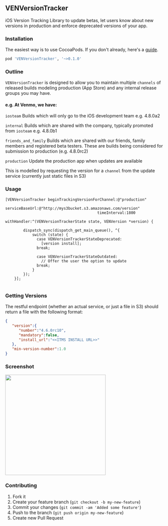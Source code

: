 ## VENVersionTracker

iOS Version Tracking Library to update betas, let users know about new versions in production and enforce deprecated versions of your app.

### Installation
The easiest way is to use CocoaPods. If you don't already, here's a [guide](http://guides.cocoapods.org/using/getting-started.html).
``` ruby
pod 'VENVersionTracker', '~>0.1.0'
```

### Outline
`VENVersionTracker` is designed to allow you to maintain multiple `channels` of released builds modeling production (App Store) and any internal release groups you may have.

#### e.g. At Venmo, we have:

`iosteam` Builds which will only go to the iOS development team e.g. 4.8.0a2

`internal` Builds which are shared with the company, typically promoted from `iosteam` e.g. 4.8.0b1

`friends_and_family` Builds which are shared with our friends, family members and registered beta testers. These are builds being considered for submission to production (e.g. 4.8.0rc2)

`production` Update the production app when updates are available

This is modelled by requesting the version for a `channel` from the update service (currently just static files in S3)

### Usage
``` objc
[VENVersionTracker beginTrackingVersionForChannel:@"production"
                                       serviceBaseUrl:@"http://mys3bucket.s3.amazonaws.com/version"
                                         timeInterval:1800
                                          withHandler:^(VENVersionTrackerState state, VENVersion *version) {
                                          
        dispatch_sync(dispatch_get_main_queue(), ^{
            switch (state) {
              case VENVersionTrackerStateDeprecated:
                [version install];
              break;
              
              case VENVersionTrackerStateOutdated:
                // Offer the user the option to update
              break;
            }
        });
    }];
    
```

### Getting Versions
The restful endpoint (whether an actual service, or just a file in S3) should return a file with the following format:
``` json
{
   "version":{
      "number":"4.6.0rc10",
      "mandatory":false,
      "install_url":"<<ITMS INSTALL URL>>"
   },
   "min-version-number":1.0 
}
```
### Screenshot
<img src="http://f.cl.ly/items/3B0o3D2z2n230y0O2r3y/iOS%20Simulator%20Screen%20shot%20Jan%2018,%202014,%206.51.36%20PM.png" align="middle" width="320" />


### Contributing

1. Fork it
2. Create your feature branch (`git checkout -b my-new-feature`)
3. Commit your changes (`git commit -am 'Added some feature'`)
4. Push to the branch (`git push origin my-new-feature`)
5. Create new Pull Request
